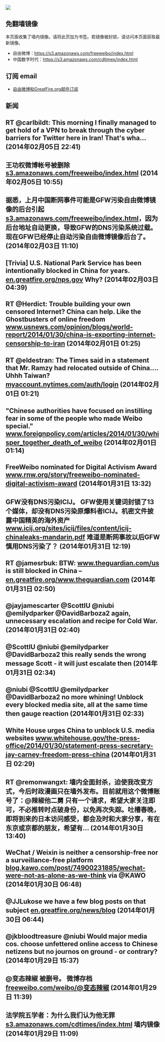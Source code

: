 <img src="logos.png" />

## 免翻墙镜像
本页面收集了墙内镜像。请将此页加为书签。若镜像被封锁，请访问本页面获取最新镜像。
* 自由微博：https://s3.amazonaws.com/freeweibo/index.html
* 中国数字时代：https://s3.amazonaws.com/cdtimes/index.html

## 订阅 email
* <a href="https://greatfire.us7.list-manage.com/subscribe?u=854fca58782082e0cbdf204a0&id=c78949b93c">自由微博和GreatFire.org邮件订阅</a>
		
## 新闻
RT @carlbildt: This morning I finally managed to get hold of a VPN to break through the cyber barriers for Twitter here in Iran! That's wha… (2014年02月05日 22:41)
 ---
王功权微博帐号被删除 <a href="https://s3.amazonaws.com/freeweibo/index.html?u=weibo/%40%E7%9B%8A%E8%A5%BF%E9%9B%8D%E4%BB%B2">s3.amazonaws.com/freeweibo/index.html</a> (2014年02月05日 10:55)
 ---
据悉，上月中国断网事件可能是GFW污染自由微博镜像的后台引起<a href="https://s3.amazonaws.com/freeweibo/index.html">s3.amazonaws.com/freeweibo/index.html</a>，因为后台地址自动更换，导致GFW的DNS污染系统过载。 现在GFW已经停止自动污染自由微博镜像后台了。 (2014年02月03日 11:10)
 ---
[Trivia] U.S. National Park Service has been intentionally blocked in China for years. <a href="https://en.greatfire.org/nps.gov">en.greatfire.org/nps.gov</a> Why? (2014年02月03日 04:39)
 ---
RT @Herdict: Trouble building your own censored Internet? China can help.  Like the Ghostbusters of online freedom <a href="http://www.usnews.com/opinion/blogs/world-report/2014/01/30/china-is-exporting-internet-censorship-to-iran">www.usnews.com/opinion/blogs/world-report/2014/01/30/china-is-exporting-internet-censorship-to-iran</a> (2014年02月01日 01:25)
 ---
RT @eldestran: The Times said in a statement that Mr. Ramzy had relocated outside of China.... Uhhh Taiwan? <a href="https://myaccount.nytimes.com/auth/login?URI=http%3A%2F%2Fwww.nytimes.com%2F2014%2F01%2F31%2Fworld%2Fasia%2Fwhite-house-urges-china-to-act-on-journalists-visas.html%3Fsmid%3Dtw-share%26_r%3D5&REFUSE_COOKIE_ERROR=SHOW_ERROR">myaccount.nytimes.com/auth/login</a> (2014年02月01日 01:21)
 ---
"Chinese authorities have focused on instilling fear in some of the people who made Weibo special." <a href="http://www.foreignpolicy.com/articles/2014/01/30/whisper_together_death_of_weibo">www.foreignpolicy.com/articles/2014/01/30/whisper_together_death_of_weibo</a> (2014年02月01日 01:14)
 ---
FreeWeibo nominated for Digital Activism Award <a href="http://www.rnw.org/story/freeweibo-nominated-digital-activism-award">www.rnw.org/story/freeweibo-nominated-digital-activism-award</a> (2014年01月31日 13:32)
 ---
GFW没有DNS污染ICIJ。 GFW使用关键词封锁了13个媒体，却没有DNS污染原爆料者ICIJ。机密文件披露中国精英的海外资产  <a href="https://www.icij.org/sites/icij/files/content/icij-chinaleaks-mandarin.pdf">www.icij.org/sites/icij/files/content/icij-chinaleaks-mandarin.pdf</a> 难道是断网事故以后GFW慎用DNS污染了？ (2014年01月31日 12:19)
 ---
RT @jamesrbuk: BTW: <a href="http://www.theguardian.com/us">www.theguardian.com/us</a> is still blocked in China – <a href="https://en.greatfire.org/www.theguardian.com">en.greatfire.org/www.theguardian.com</a> (2014年01月31日 02:50)
 ---
@jayjamescarter @ScottIU @niubi @emilydparker @DavidBarboza2 again, unnecessary escalation and recipe for Cold War. (2014年01月31日 02:40)
 ---
@ScottIU @niubi @emilydparker @DavidBarboza2 this really sends the wrong message Scott - it will just escalate then (2014年01月31日 02:34)
 ---
@niubi @ScottIU @emilydparker @DavidBarboza2 no more whining! Unblock every blocked media site, all at the same time then gauge reaction (2014年01月31日 02:33)
 ---
White House urges China to unblock U.S. media websites <a href="http://www.whitehouse.gov/the-press-office/2014/01/30/statement-press-secretary-jay-carney-freedom-press-china">www.whitehouse.gov/the-press-office/2014/01/30/statement-press-secretary-jay-carney-freedom-press-china</a> (2014年01月31日 02:29)
 ---
RT @remonwangxt: 墙内全面封杀，迫使我改变方式，今后时政漫画只在墙外发布。目前就用这个微博账号了：@辣椒他二舅  只有一个请求，希望大家关注即可，不必推转时点破身份，以免再次失踪。吐槽春晚，即将到来的日本访问感受，都会及时和大家分享，有在东京或京都的朋友，希望有… (2014年01月30日 13:40)
 ---
WeChat / Weixin is neither a censorship-free nor a surveillance-free platform <a href="http://blog.kawo.com/post/74900231885/wechat-were-not-as-alone-as-we-think">blog.kawo.com/post/74900231885/wechat-were-not-as-alone-as-we-think</a> via @KAWO (2014年01月30日 06:48)
 ---
@JJLukose we have a few blog posts on that subject <a href="https://en.greatfire.org/news/blog">en.greatfire.org/news/blog</a> (2014年01月30日 06:44)
 ---
@jkbloodtreasure @niubi Would major media cos. choose unfettered online access to Chinese netizens but no journos on ground - or contrary? (2014年01月29日 15:37)
 ---
@变态辣椒 被删号。 微博存档 <a href="https://freeweibo.com/weibo/%40%E5%8F%98%E6%80%81%E8%BE%A3%E6%A4%92?latest">freeweibo.com/weibo/@变态辣椒</a> (2014年01月29日 11:39)
 ---
法学院五学者：为什么我们认为他无罪  <a href="https://s3.amazonaws.com/cdtimes/index.html?u=chinese/2014/01/%E5%8F%82%E4%B8%8E%EF%BD%9C%E6%B3%95%E5%AD%A6%E9%99%A2%E4%BA%94%E5%AD%A6%E8%80%85%EF%BC%9A%E4%B8%BA%E4%BB%80%E4%B9%88%E6%88%91%E4%BB%AC%E8%AE%A4%E4%B8%BA%E4%BB%96%E6%97%A0%E7%BD%AA/">s3.amazonaws.com/cdtimes/index.html</a> 墙内镜像 (2014年01月29日 11:09)
 ---
